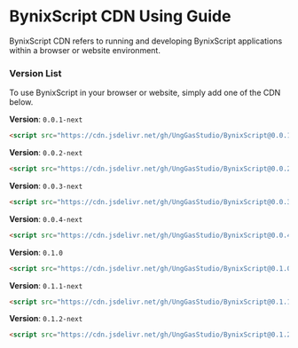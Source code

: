 # BynixScript CDN Using Guide
BynixScript CDN refers to running and developing BynixScript applications within a browser or website environment.

### Version List
To use BynixScript in your browser or website, simply add one of the CDN below.

**Version**: `0.0.1-next`
```html
<script src="https://cdn.jsdelivr.net/gh/UngGasStudio/BynixScript@0.0.1/lib/index.js"></script>
```
**Version**: `0.0.2-next`
```html
<script src="https://cdn.jsdelivr.net/gh/UngGasStudio/BynixScript@0.0.2/lib/index.js"></script>
```
**Version**: `0.0.3-next`
```html
<script src="https://cdn.jsdelivr.net/gh/UngGasStudio/BynixScript@0.0.3/lib/index.js"></script>
```
**Version**: `0.0.4-next`
```html
<script src="https://cdn.jsdelivr.net/gh/UngGasStudio/BynixScript@0.0.4/lib/index.js"></script>
```
**Version**: `0.1.0`
```html
<script src="https://cdn.jsdelivr.net/gh/UngGasStudio/BynixScript@0.1.0/lib/index.js"></script>
```
**Version**: `0.1.1-next`
```html
<script src="https://cdn.jsdelivr.net/gh/UngGasStudio/BynixScript@0.1.1/lib/index.js"></script>
```
**Version**: `0.1.2-next`
```html
<script src="https://cdn.jsdelivr.net/gh/UngGasStudio/BynixScript@0.1.2/lib/index.js"></script>
```
